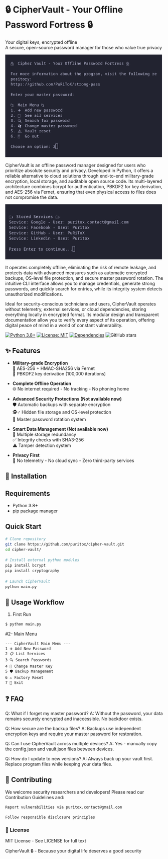 # 🔒 CipherVault - Your Offline Password Fortress 🔒

 Your digital keys, encrypted offline  
 A secure, open-source password manager for those who value true privacy

<img alt="Program preview 1" src="images/cipher-vault-screenshot.png" width="500"/>

 CipherVault is an offline password manager designed for users who prioritize absolute security and privacy. Developed in Python, it offers a reliable alternative to cloud solutions through end-to-end military-grade encryption, local storage, and auditable open source code. Its multi-layered architecture combines bcrypt for authentication, PBKDF2 for key derivation, and AES-256 via Fernet, ensuring that even physical access to files does not compromise the data. 
 
<img alt="Program preview 2" src="images/cipher-vault-screenshot-2.png" width="500"/>

 It operates completely offline, eliminating the risk of remote leakage, and protects data with advanced measures such as automatic encrypted backups, OS-level file protection, and secure master password rotation. The intuitive CLI interface allows you to manage credentials, generate strong passwords, and quickly search for entries, while its integrity system detects unauthorized modifications. 
 
 Ideal for security-conscious technicians and users, CipherVault operates without telemetry, external services, or cloud dependencies, storing everything locally in encrypted format. Its modular design and transparent documentation allow you to verify every aspect of its operation, offering digital peace of mind in a world of constant vulnerability.

[![Python 3.8+](https://img.shields.io/badge/python-3.8+-blue.svg)](https://www.python.org/)
[![License: MIT](https://img.shields.io/badge/License-MIT-yellow.svg)](https://opensource.org/licenses/MIT)
[![Dependencies](https://img.shields.io/badge/dependencies-secure-green)](https://github.com/yourusername/ciphervault/blob/main/requirements.txt)
![GitHub stars](https://img.shields.io/github/stars/puritox/cipher-vault?style=social)

## ✨ Features

- **Military-grade Encryption**  
  🔐 AES-256 + HMAC-SHA256 via Fernet  
  🔑 PBKDF2 key derivation (100,000 iterations)

- **Complete Offline Operation**  
  🌐 No internet required - No tracking - No phoning home

- **Advanced Security Protections (Not available now)**  
  🛡️ Automatic backups with separate encryption  
  🕵️♂️ Hidden file storage and OS-level protection  
  🔄 Master password rotation system 

- **Smart Data Management (Not available now)**  
  📂 Multiple storage redundancy  
  ✅ Integrity checks with SHA3-256  
  ⚠️ Tamper detection system

- **Privacy First**  
  🚫 No telemetry - No cloud sync - Zero third-party services

## 🚀 Installation

## Requirements
- Python 3.8+
- pip package manager

## Quick Start
```bash
# Clone repository
git clone https://github.com/puritox/cipher-vault.git
cd cipher-vault/

# Install external python modules
pip install bcrypt
pip install cryptography

# Launch CipherVault
python main.py

``` 
## 🔄 Usage Workflow

1. First Run

```bash
$ python main.py
```
#2- Main Menu

```plaintext
--- CipherVault Main Menu ---
1 ➕ Add New Password
2 📋 List Services
3 🔍 Search Passwords  
4 🔄 Change Master Key
5 🛡️ Backup Management
6 ⚠️ Factory Reset
7 🚪 Exit
```

## ❓ FAQ

Q: What if I forget my master password?
A: Without the password, your data remains securely encrypted and inaccessible. No backdoor exists.

Q: How secure are the backup files?
A: Backups use independent encryption keys and require your master password for restoration.

Q: Can I use CipherVault across multiple devices?
A: Yes - manually copy the config.json and vault.json files between devices.

Q: How do I update to new versions?
A: Always back up your vault first. Replace program files while keeping your data files.

## 🤝 Contributing

We welcome security researchers and developers!
Please read our Contribution Guidelines and:

    Report vulnerabilities via puritox.contact@gmail.com

    Follow responsible disclosure principles

### 📜 License

MIT License - See LICENSE for full text

CipherVault 🔒 - Because your digital life deserves a good security